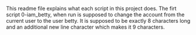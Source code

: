 This readme file explains what each script in this project does.
The firt script 0-iam_betty, when run is supposed to change the account from the current user to the user betty. It is supposed to be exactly 8 characters long and an additional new line character which makes it 9 characters.
